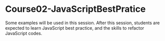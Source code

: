 # Course02-JavaScriptBestPratice
Some examples will be used in this session. After this session, students are expected to learn JavaScript best practice, and the skills to refactor JavaScript codes. 
